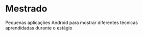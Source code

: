# Mestrado
Pequenas aplicações Android para mostrar diferentes técnicas aprendidadas durante o estágio

